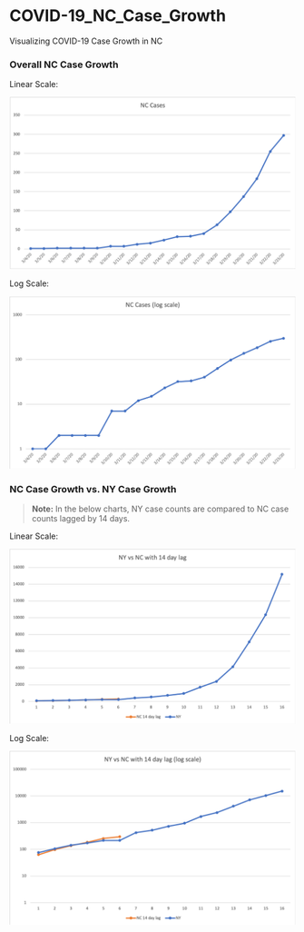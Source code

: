 # COVID-19_NC_Case_Growth
Visualizing COVID-19 Case Growth in NC

### Overall NC Case Growth

Linear Scale:

![NC Case Growth linear scale](https://raw.githubusercontent.com/mboglesby/COVID-19_NC_Case_Growth/master/NC_Cases_linear.png)

Log Scale:

![NC Case Growth log scale](https://raw.githubusercontent.com/mboglesby/COVID-19_NC_Case_Growth/master/NC_Cases_log.png)

### NC Case Growth vs. NY Case Growth

> **Note:** In the below charts, NY case counts are compared to NC case counts lagged by 14 days.

Linear Scale:

![NC vs. NY Case Growth linear scale](https://raw.githubusercontent.com/mboglesby/COVID-19_NC_Case_Growth/master/NY_vs_NC_with_lag_linear.png)

Log Scale:

![NC vs. NY Case Growth log scale](https://raw.githubusercontent.com/mboglesby/COVID-19_NC_Case_Growth/master/NY_vs_NC_with_lag_log.png)
